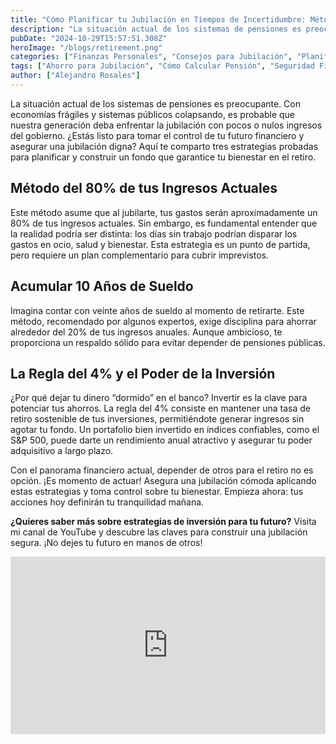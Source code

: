```yaml
---
title: "Cómo Planificar tu Jubilación en Tiempos de Incertidumbre: Métodos Prácticos para Asegurar tu Futuro"
description: "La situación actual de los sistemas de pensiones es preocupante. Con economías frágiles y sistemas públicos colapsando, es probable que nuestra generación deba enfrentar la jubilación con pocos o nulos ingresos del gobierno. ¿Estás listo para tomar el control de tu futuro financiero y asegurar una jubilación digna? Aquí te comparto tres estrategias probadas para planificar y construir un fondo que garantice tu bienestar en el retiro."
pubDate: "2024-10-29T15:57:51.308Z"
heroImage: "/blogs/retirement.png"
categories: ["Finanzas Personales", "Consejos para Jubilación", "Planificación Financiera"]
tags: ["Ahorro para Jubilación", "Cómo Calcular Pensión", "Seguridad Financiera", "Inversión a Largo Plazo", "Libertad Financiera", "Consejos de Jubilación", "Errores en Pensiones", "Estrategias de Ahorro"]
author: ["Alejandro Rosales"]
---
```

La situación actual de los sistemas de pensiones es preocupante. Con economías frágiles y sistemas públicos colapsando, es probable que nuestra generación deba enfrentar la jubilación con pocos o nulos ingresos del gobierno. ¿Estás listo para tomar el control de tu futuro financiero y asegurar una jubilación digna? Aquí te comparto tres estrategias probadas para planificar y construir un fondo que garantice tu bienestar en el retiro.

## Método del 80% de tus Ingresos Actuales
Este método asume que al jubilarte, tus gastos serán aproximadamente un 80% de tus ingresos actuales. Sin embargo, es fundamental entender que la realidad podría ser distinta: los días sin trabajo podrían disparar los gastos en ocio, salud y bienestar. Esta estrategia es un punto de partida, pero requiere un plan complementario para cubrir imprevistos.

## Acumular 10 Años de Sueldo
Imagina contar con veinte años de sueldo al momento de retirarte. Este método, recomendado por algunos expertos, exige disciplina para ahorrar alrededor del 20% de tus ingresos anuales. Aunque ambicioso, te proporciona un respaldo sólido para evitar depender de pensiones públicas.

## La Regla del 4% y el Poder de la Inversión
¿Por qué dejar tu dinero “dormido” en el banco? Invertir es la clave para potenciar tus ahorros. La regla del 4% consiste en mantener una tasa de retiro sostenible de tus inversiones, permitiéndote generar ingresos sin agotar tu fondo. Un portafolio bien invertido en índices confiables, como el S&P 500, puede darte un rendimiento anual atractivo y asegurar tu poder adquisitivo a largo plazo.

Con el panorama financiero actual, depender de otros para el retiro no es opción. ¡Es momento de actuar! Asegura una jubilación cómoda aplicando estas estrategias y toma control sobre tu bienestar. Empieza ahora: tus acciones hoy definirán tu tranquilidad mañana.

**¿Quieres saber más sobre estrategias de inversión para tu futuro?** Visita mi canal de YouTube y descubre las claves para construir una jubilación segura. ¡No dejes tu futuro en manos de otros!

<div class="iframe-container" style="position: relative; width: 100%; height: 0; padding-bottom: 56.25%; overflow: hidden;">
  <iframe width="560" height="315" src="https://www.youtube.com/embed/9N53uheGjWs?si=IlIQhnH8cHPtQLuS" title="YouTube video player" frameborder="0" allow="accelerometer; autoplay; clipboard-write; encrypted-media; gyroscope; picture-in-picture; web-share" allowfullscreen style="position: absolute; top: 0; left: 0; width: 100%; height: 100%; border: none;"></iframe>
</div>
